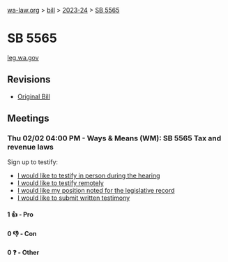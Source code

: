 [wa-law.org](/) > [bill](/bill/) > [2023-24](/bill/2023-24/) > [SB 5565](/bill/2023-24/sb/5565/)

# SB 5565
[leg.wa.gov](https://app.leg.wa.gov/billsummary?BillNumber=5565&Year=2023&Initiative=false)

## Revisions
* [Original Bill](1/)

## Meetings
### Thu 02/02 04:00 PM - Ways & Means (WM): SB 5565 Tax and revenue laws
Sign up to testify:
* [I would like to testify in person during the hearing](https://app.leg.wa.gov/csi/Testifier/Add?chamber=House&mId=30553&aId=150497&caId=21020&tId=1)
* [I would like to testify remotely](https://app.leg.wa.gov/csi/Testifier/Add?chamber=House&mId=30553&aId=150497&caId=21020&tId=2)
* [I would like my position noted for the legislative record](https://app.leg.wa.gov/csi/Testifier/Add?chamber=House&mId=30553&aId=150497&caId=21020&tId=3)
* [I would like to submit written testimony](https://app.leg.wa.gov/csi/Testifier/Add?chamber=House&mId=30553&aId=150497&caId=21020&tId=4)

#### 1 👍 - Pro

#### 0 👎 - Con

#### 0 ❓ - Other
